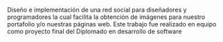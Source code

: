 Diseño e implementación de una red social para diseñadores y programadores la cual facilita la obtención de imágenes para nuestro portafolio y/o nuestras páginas web.
Este trabajo fue realizado en equipo como proyecto final del Diplomado en desarrollo de software

